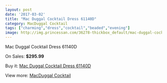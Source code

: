 ```yaml
---
layout: post
date: '2017-03-02'
title: "Mac Duggal Cocktail Dress 61140D"
category: MacDuggal Cocktail
tags: ["charming","dress","cocktail","beaded","evening"]
image: http://img.princessan.com/36278-thickbox_default/mac-duggal-cocktail-dress-61140d.jpg
---
```

Mac Duggal Cocktail Dress 61140D

On Sales: **$295.99**
<a href="https://www.princessan.com/en/17009-mac-duggal-cocktail-dress-61140d.html"><amp-img layout="responsive" width="600" height="600" src="//img.princessan.com/36278-thickbox_default/mac-duggal-cocktail-dress-61140d.jpg" alt="Mac Duggal Cocktail Dress 61140D 0" /></a>

Buy it: [Mac Duggal Cocktail Dress 61140D](https://www.princessan.com/en/17009-mac-duggal-cocktail-dress-61140d.html "Mac Duggal Cocktail Dress 61140D")

View more: [MacDuggal Cocktail](https://www.princessan.com/en/141- "MacDuggal Cocktail")